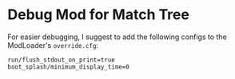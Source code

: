 # Debug Mod for Match Tree

For easier debugging, I suggest to add the following configs to the ModLoader's `override.cfg`:
```
run/flush_stdout_on_print=true
boot_splash/minimum_display_time=0
```
